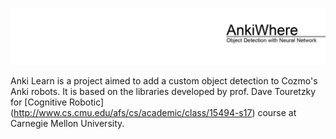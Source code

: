 ![data visualization samples](https://github.com/Ardibid/AnkiLearning/blob/master/Media/00.png)

Anki Learn is a project aimed to add a custom object detection to Cozmo's Anki robots. It is based on the libraries developed by prof. Dave Touretzky for [Cognitive Robotic] (http://www.cs.cmu.edu/afs/cs/academic/class/15494-s17) course at Carnegie Mellon University.

